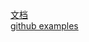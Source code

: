[文档](http://hc.apache.org/)   
[github examples](https://github.com/apache/httpcomponents-client/blob/5.1.x/httpclient5/src/test/java/org/apache/hc/client5/http/examples/AsyncClientHttpExchange.java)
